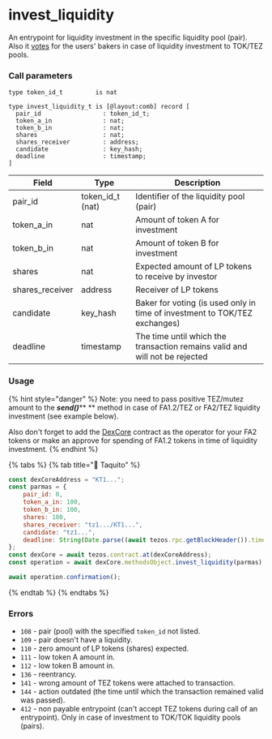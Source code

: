 # invest\_liquidity

An entrypoint for liquidity investment in the specific liquidity pool (pair). Also it [votes](../../../bucket-contract/entrypoints-overview/vote.md) for the users' bakers in case of liquidity investment to TOK/TEZ pools.

### Call parameters

```pascaligo
type token_id_t         is nat

type invest_liquidity_t is [@layout:comb] record [
  pair_id                 : token_id_t;
  token_a_in              : nat;
  token_b_in              : nat;
  shares                  : nat;
  shares_receiver         : address;
  candidate               : key_hash;
  deadline                : timestamp;
]
```

| Field            | Type               | Description                                                                 |
| ---------------- | ------------------ | --------------------------------------------------------------------------- |
| pair\_id         | token\_id\_t (nat) | Identifier of the liquidity pool (pair)                                     |
| token\_a\_in     | nat                | Amount of token A for investment                                            |
| token\_b\_in     | nat                | Amount of token B for investment                                            |
| shares           | nat                | Expected amount of LP tokens to receive by investor                         |
| shares\_receiver | address            | Receiver of LP tokens                                                       |
| candidate        | key\_hash          | Baker for voting (is used only in time of investment to TOK/TEZ exchanges)  |
| deadline         | timestamp          | The time until which the transaction remains valid and will not be rejected |

### Usage

{% hint style="danger" %}
Note: you need to pass positive TEZ/mutez amount to the _**send()**_** ** method in case of FA1.2/TEZ or FA2/TEZ liquidity investment (see example below).

Also don't forget to add the [DexCore](../../) contract as the operator for your FA2 tokens or make an approve for spending of FA1.2 tokens in time of liquidity investment.
{% endhint %}

{% tabs %}
{% tab title="🌮 Taquito" %}
```javascript
const dexCoreAddress = "KT1...";
const parmas = {
    pair_id: 0,
    token_a_in: 100,
    token_b_in: 100,
    shares: 100,
    shares_receiver: "tz1.../KT1...",
    candidate: "tz1...",
    deadline: String(Date.parse((await tezos.rpc.getBlockHeader()).timestamp) / 1000 + 100),
};
const dexCore = await tezos.contract.at(dexCoreAddress);
const operation = await dexCore.methodsObject.invest_liquidity(parmas).send({ amount: parmas.token_b_in, mutez: true });

await operation.confirmation();
```
{% endtab %}
{% endtabs %}

### Errors

* `108` - pair (pool) with the specified `token_id` not listed.
* `109` - pair doesn't have a liquidity.
* `110` - zero amount of LP tokens (shares) expected.
* `111` - low token A amount in.
* `112` - low token B amount in.
* `136` - reentrancy.
* `141` - wrong amount of TEZ tokens were attached to transaction.
* `144` - action outdated (the time until which the transaction remained valid was passed).
* `412` - non payable entrypoint (can't accept TEZ tokens during call of an entrypoint). Only in case of investment to TOK/TOK liquidity pools (pairs).
